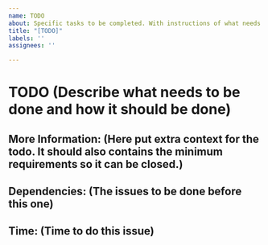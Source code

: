 ```yaml
---
name: TODO
about: Specific tasks to be completed. With instructions of what needs to be done.
title: "[TODO]"
labels: ''
assignees: ''

---
```


# TODO (Describe what needs to be done and how it should be done)

## More Information: (Here put extra context for the todo. It should also contains the minimum requirements so it can be closed.)

## Dependencies: (The issues to be done before this one)

## Time: (Time to do this issue)
